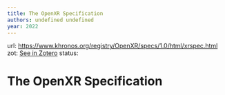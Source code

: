 ```yaml
---
title: The OpenXR Specification
authors: undefined undefined
year: 2022
---
```

url:  https://www.khronos.org/registry/OpenXR/specs/1.0/html/xrspec.html
zot: [See in Zotero](zotero://select/items/@khronosgroupOpenXRSpecification2022)
status:
# The OpenXR Specification




